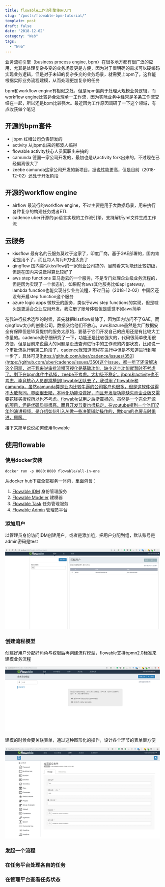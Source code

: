 ```yaml
---
title: flowable工作流引擎使用入门
slug: "/posts/flowable-bpm-tutorial/"
template: post
draft: false
date: "2018-12-02"
category: "Web"
tags:
  - "Web"
---
```


业务流程引擎（business process engine, bpm）在很多地方都有很广泛的应用，尤其是处理复杂多变的业务场景更是方便，因为对于很明确的需求可以硬编码实现业务逻辑，但是对于未知的复杂多变的业务场景，就需要上bpm了，这样能根据实际业务流程建模，从而处理更加复杂的任务

bpm和workflow engine有相似之处，但是bpm偏向于处理大规模业务逻辑，而workflow engine比较适合处理单一工作流，因为实际业务中经常是多条工作流交织在一起，所以还是bpm比较强大。最近因为工作原因调研了一下这个领域，有点收获做个笔记

## 开源的bpm套件

- jbpm 红帽公司负责研发的
- activity 从jbpm出来的那波人搞得
- flowable activity核心人员离职出来搞的
- camunda 德国一家公司开发的，最初也是从activity fork出来的，不过现在已经偏离很大了
- zeebe camunda这家公司开发的新项目，据说性能更高，但是目前（2018-12-02）还处于开发阶段

## 开源的workflow engine

- airflow 最流行的workflow engine，不过主要是用于大数据场景，用来执行各种复杂的构建任务或者ETL
- cadence uber开源的go语言实现的工作流引擎，支持解析yml文件生成工作流

## 云服务

- kissflow 最有名的云服务莫过于这家了，印度厂商，基于GAE部署的，国内肯定是用不了，而且每人每月9刀也太贵了
- qingflow 国内类似kissflow的一家创业公司搞的，目前看来功能还比较初级，但是在国内来说做得算比较好了
- aws step functions 亚马逊云的一个服务，不是专门处理企业级业务流程的，但是因为实现了一个状态机，如果配合aws其他服务比如api gateway, lambda function也能实现分步业务流程，不过目前（2018-12-02）中国区还没有开启step function这个服务
- azure logic apps 微软云的服务，类似于aws step functions的实现，但是噱头是更适合企业应用开发，我注册了账号体验但是感觉不如aws简单

在我进行技术选型的时候，首先就把kissflow排除了，因为国内访问不了GAE，而qingflow太小的创业公司，数据交给他们不放心，aws和azure虽然是大厂数据安全有保障但是毕竟提供的服务太原始，要基于它们开发自己的应用还是有比较大工作量的。cadence我仔细研究了一下，功能还是比较强大的，代码很简单使用很方便，但是目前来说最大的问题是没法查询进行中的工作流的内部状态，比如说一个审批流执行到第二阶段了，cadence就知道流程在进行中但是不知道进行到哪一步了，具体可见[https://github.com/uber/cadence/issues/350](https://github.com/uber/cadence/issues/350)这个issue，都一年了还没解决这个问题，对于我来说审批流程可视化是基础功能，缺少这个功能就暂时不考虑了。剩下在bpm套件中选择，zeebe不考虑，太初级不稳定，jbpm和activity也不考虑，毕竟核心人员都跳槽到flowable团队去了，我试用了flowable和camunda，虽然camunda算是业内比较牛逼的公司客户也很多，但是这软件做得不太敢苟同，界面很丑陋，本地化功能没做好，而且开发版功能缺失而企业版又需要花钱买授权所以也不考虑。flowable试用之后挺震撼的，虽然是一个完全开源的项目，但是代码质量很高，而且开发节奏也很稳定，在youtube搜到一个他们17年的演讲视频，是介绍如何引入AI做一些决策辅助操作的，做bpm的也要与时俱进，佩服。

接下来简单说说如何使用flowable

## 使用flowable

### 使用docker安装

```shell
docker run -p 8080:8080 flowable/all-in-one
```

从docker hub下载全部服务一体包，里面包含：

1. [Flowable IDM](http://localhost:8080/flowable-idm) 身份管理服务
2. [Flowable Modeler](http://localhost:8080/flowable-modeler) 建模器
3. [Flowable Task](http://localhost:8080/flowable-task) 任务管理服务
4. [Flowable Admin](http://localhost:8080/flowable-admin) 管理员平台

### 添加用户

以管理员身份访问IDM创建用户，或者是添加组，把用户分配到组，默认账号是admin密码是test

![用户管理平台](./flowable-idm-1.png)

### 创建流程模型

创建好用户分配好角色与权限后再创建流程模型，flowable支持bpmn2.0标准来建模业务流程

![模型构建器](./flowable-modeler-1.png)

建模的时候会要关联表单，通过这种图形化的操作，设计各个环节的表单很方便

![表单设计界面](./flowable-modeler-2.png)

### 发起一个流程

### 在任务平台处理各自的任务

### 在管理平台查看任务状态
